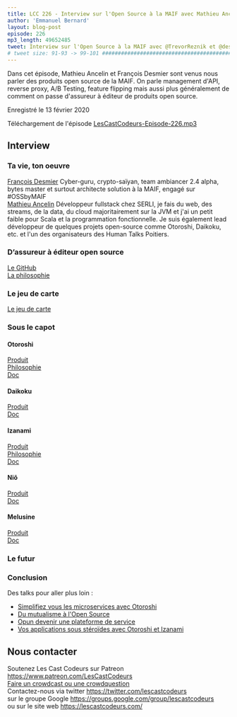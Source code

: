 ```yaml
---
title: LCC 226 - Interview sur l'Open Source à la MAIF avec Mathieu Ancelin et François Desmier
author: 'Emmanuel Bernard'
layout: blog-post
episode: 226
mp3_length: 49652485
tweet: Interview sur l'Open Source à la MAIF avec @TrevorReznik et @desmfr #Otoroshi #Daikoku #Izanami #Nio #Melusine 
# tweet size: 91-93 -> 99-101 #######################################################################
---
```

Dans cet épisode, Mathieu Ancelin et François Desmier sont venus nous parler des produits open source de la MAIF. On parle management d'API, reverse proxy, A/B Testing, feature flipping mais aussi plus généralement de comment on passe d'assureur à éditeur de produits open source.

Enregistré le 13 février 2020

Téléchargement de l'épisode [LesCastCodeurs-Episode-226.mp3](http://traffic.libsyn.com/lescastcodeurs/LesCastCodeurs-Episode-226.mp3)

## Interview

### Ta vie, ton oeuvre

[François Desmier](@desmfr) Cyber-guru, crypto-saïyan, team ambiancer 2.4 alpha, bytes master et surtout architecte solution à la MAIF, engagé sur #OSSbyMAIF  
[Mathieu Ancelin](@TrevorReznik) Développeur fullstack chez SERLI, je fais du web, des streams, de la data, du cloud majoritairement sur la JVM et j'ai un petit faible pour Scala et la programmation fonctionnelle. Je suis également lead développeur de quelques projets open-source comme Otoroshi, Daikoku, etc. et l'un des organisateurs des Human Talks Poitiers.

### D’assureur à éditeur open source

[Le GitHub](https://maif.github.io/)  
[La philosophie](https://medium.com/oss-by-maif)  

### Le jeu de carte

[Le jeu de carte](https://maif.github.io/cards/fr/index.html) 
 
### Sous le capot
    
#### Otoroshi

[Produit](https://maif.github.io/otoroshi/)  
[Philosophie](https://maif.github.io/otoroshi/manual/about.html)  
[Doc](https://maif.github.io/otoroshi/manual/)  

#### Daikoku

[Produit](https://maif.github.io/daikoku/)  
[Doc](https://maif.github.io/daikoku/manual)  

#### Izanami

[Produit](https://maif.github.io/izanami/)  
[Philosophie](https://maif.github.io/izanami/manual/about.html)  
[Doc](https://maif.github.io/izanami/manual)  

#### Niõ

[Produit](https://maif.github.io/nio/)  
[Doc](https://maif.github.io/nio/manual)  

#### Melusine

[Produit](https://maif.github.io/melusine/)  
[Doc](https://melusine.readthedocs.io/en/latest/)  

### Le futur 

### Conclusion 

Des talks pour aller plus loin : 

 * [Simplifiez vous les microservices avec Otoroshi](https://www.youtube.com/watch?v=ER3yaiql0tM)
 * [Du mutualisme à l'Open Source](https://www.youtube.com/watch?v=lu1ZvaIc5gI)
 * [Opun devenir une plateforme de service](https://www.youtube.com/watch?v=WKJZgHqV0ig)
 * [Vos applications sous stéroïdes avec Otoroshi et Izanami](https://www.youtube.com/watch?v=rBM8INPZA5w)


## Nous contacter

Soutenez Les Cast Codeurs sur Patreon <https://www.patreon.com/LesCastCodeurs>  
[Faire un crowdcast ou une crowdquestion](https://lescastcodeurs.com/crowdcasting/)  
Contactez-nous via twitter <https://twitter.com/lescastcodeurs>  
sur le groupe Google <https://groups.google.com/group/lescastcodeurs>  
ou sur le site web <https://lescastcodeurs.com/>
